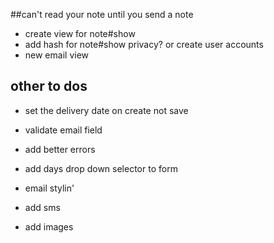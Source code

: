 

##can't read your note until you send a note
- create view for note#show
- add hash for note#show privacy? or create user accounts
- new email view



## other to dos
- set the delivery date on create not save


- validate email field
- add better errors
- add days drop down selector to form
- email stylin'


- add sms
- add images